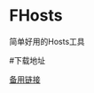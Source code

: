 # FHosts
简单好用的Hosts工具

#下载地址

<a  href="https://raw.githubusercontent.com/FIFCOM/FHosts/master/FHosts_Installer.exe">备用链接</font>
